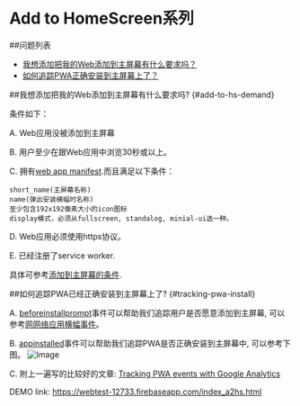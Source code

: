 # Add to HomeScreen系列

##问题列表


* [我想添加把我的Web添加到主屏幕有什么要求吗？](#add-to-hs-demand)
* [如何追踪PWA正确安装到主屏幕上了？](#tracking-pwa-install)


##我想添加把我的Web添加到主屏幕有什么要求吗? {#add-to-hs-demand}

条件如下：

A. Web应用没被添加到主屏幕

B. 用户至少在跟Web应用中浏览30秒或以上。

C. 拥有[web app manifest](https://developers.google.com/web/fundamentals/web-app-manifest/).而且满足以下条件：

    short_name(主屏幕名称)
    name(弹出安装横幅时名称)
    至少包含192x192像素大小的icon图标
    display模式，必须从fullscreen, standalog, minial-ui选一种。

D. Web应用必须使用https协议。

E. 已经注册了service worker.

具体可参考[添加到主屏幕的条件](https://developers.google.com/web/fundamentals/app-install-banners/#criteria).

##如何追踪PWA已经正确安装到主屏幕上了? {#tracking-pwa-install}

A. [beforeinstallprompt](https://developer.mozilla.org/zh-CN/docs/Web/API/BeforeInstallPromptEvent)事件可以帮助我们追踪用户是否愿意添加到主屏幕, 可以参考[网网络应用横幅事件](https://developers.google.com/web/fundamentals/app-install-banners/?hl=zh-cn#_2)。

B. [appinstalled](https://developer.mozilla.org/en-US/docs/Web/Events/appinstalled)事件可以帮助我们追踪PWA是否正确安装到主屏幕中, 可以参考下图。
![Image](../resource/img/trackingAddToHomeScreen.png)

C. 附上一遍写的比较好的文章: [Tracking PWA events with Google Analytics](https://docs.google.com/document/d/15rTCnqWgzmvbjabY4uB_c9_Kox3QGRXs1xtR8Ghp1FE/edit)

DEMO link: https://webtest-12733.firebaseapp.com/index_a2hs.html

